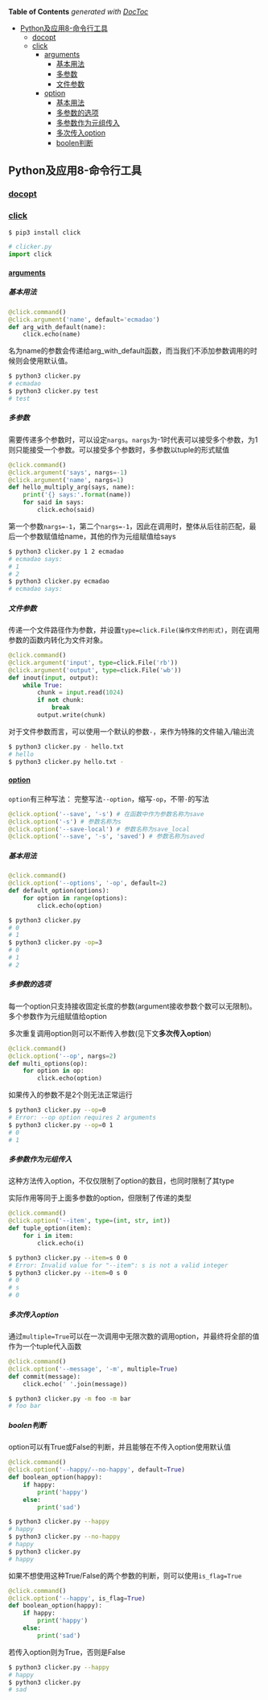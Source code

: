 <!-- START doctoc generated TOC please keep comment here to allow auto update -->
<!-- DON'T EDIT THIS SECTION, INSTEAD RE-RUN doctoc TO UPDATE -->
**Table of Contents**  *generated with [DocToc](https://github.com/thlorenz/doctoc)*

- [Python及应用8-命令行工具](#python%E5%8F%8A%E5%BA%94%E7%94%A88-%E5%91%BD%E4%BB%A4%E8%A1%8C%E5%B7%A5%E5%85%B7)
  - [docopt](#docopt)
  - [click](#click)
    - [arguments](#arguments)
      - [基本用法](#%E5%9F%BA%E6%9C%AC%E7%94%A8%E6%B3%95)
      - [多参数](#%E5%A4%9A%E5%8F%82%E6%95%B0)
      - [文件参数](#%E6%96%87%E4%BB%B6%E5%8F%82%E6%95%B0)
    - [option](#option)
      - [基本用法](#%E5%9F%BA%E6%9C%AC%E7%94%A8%E6%B3%95-1)
      - [多参数的选项](#%E5%A4%9A%E5%8F%82%E6%95%B0%E7%9A%84%E9%80%89%E9%A1%B9)
      - [多参数作为元组传入](#%E5%A4%9A%E5%8F%82%E6%95%B0%E4%BD%9C%E4%B8%BA%E5%85%83%E7%BB%84%E4%BC%A0%E5%85%A5)
      - [多次传入option](#%E5%A4%9A%E6%AC%A1%E4%BC%A0%E5%85%A5option)
      - [boolen判断](#boolen%E5%88%A4%E6%96%AD)

<!-- END doctoc generated TOC please keep comment here to allow auto update -->

## Python及应用8-命令行工具

### [docopt](http://docopt.org/)

### [click](http://click.pocoo.org/6/)

```bash
$ pip3 install click
```

```python
# clicker.py
import click
```

#### [arguments](http://click.pocoo.org/6/arguments/)

##### 基本用法

```python
@click.command()
@click.argument('name', default='ecmadao')
def arg_with_default(name):
	click.echo(name)
```

名为name的参数会传递给arg_with_default函数，而当我们不添加参数调用的时候则会使用默认值。

```bash
$ python3 clicker.py
# ecmadao
$ python3 clicker.py test
# test
```

##### 多参数

需要传递多个参数时，可以设定`nargs`。`nargs`为-1时代表可以接受多个参数，为1则只能接受一个参数。可以接受多个参数时，多参数以tuple的形式赋值

```python
@click.command()
@click.argument('says', nargs=-1)
@click.argument('name', nargs=1)
def hello_multiply_arg(says, name):
	print('{} says:'.format(name))
	for said in says:
		click.echo(said)
```

第一个参数`nargs=-1`，第二个`nargs=-1`，因此在调用时，整体从后往前匹配，最后一个参数赋值给name，其他的作为元组赋值给says

```bash
$ python3 clicker.py 1 2 ecmadao
# ecmadao says:
# 1
# 2
$ python3 clicker.py ecmadao
# ecmadao says:
```

##### 文件参数

传递一个文件路径作为参数，并设置`type=click.File(操作文件的形式)`，则在调用参数的函数内转化为文件对象。

```python
@click.command()
@click.argument('input', type=click.File('rb'))
@click.argument('output', type=click.File('wb'))
def inout(input, output):
    while True:
        chunk = input.read(1024)
        if not chunk:
            break
        output.write(chunk)
```

对于文件参数而言，可以使用一个默认的参数`-`，来作为特殊的文件输入/输出流

```bash
$ python3 clicker.py - hello.txt
# hello
$ python3 clicker.py hello.txt -
```

#### [option](http://click.pocoo.org/6/options/)

`option`有三种写法： 完整写法`--option`，缩写`-op`，不带`-`的写法

```python
@click.option('--save', '-s') # 在函数中作为参数名称为save
@click.option('-s') # 参数名称为s
@click.option('--save-local') # 参数名称为save_local
@click.option('--save', '-s', 'saved') # 参数名称为saved
```

##### 基本用法

```python
@click.command()
@click.option('--options', '-op', default=2)
def default_option(options):
	for option in range(options):
		click.echo(option)
```

```bash
$ python3 clicker.py
# 0
# 1
$ python3 clicker.py -op=3
# 0
# 1
# 2
```

##### 多参数的选项

每一个option只支持接收固定长度的参数(argument接收参数个数可以无限制)。多个参数作为元组赋值给option

多次重复调用option则可以不断传入参数(见下文**多次传入option**)

```python
@click.command()
@click.option('--op', nargs=2)
def multi_options(op):
	for option in op:
		click.echo(option)
```

如果传入的参数不是2个则无法正常运行

```bash
$ python3 clicker.py --op=0
# Error: --op option requires 2 arguments
$ python3 clicker.py --op=0 1
# 0
# 1
```

##### 多参数作为元组传入

这种方法传入option，不仅仅限制了option的数目，也同时限制了其type

实际作用等同于上面多参数的option，但限制了传递的类型

```python
@click.command()
@click.option('--item', type=(int, str, int))
def tuple_option(item):
	for i in item:
		click.echo(i)
```

```bash
$ python3 clicker.py --item=s 0 0 
# Error: Invalid value for "--item": s is not a valid integer
$ python3 clicker.py --item=0 s 0 
# 0
# s
# 0
```

##### 多次传入option

通过`multiple=True`可以在一次调用中无限次数的调用option，并最终将全部的值作为一个tuple代入函数

```python
@click.command()
@click.option('--message', '-m', multiple=True)
def commit(message):
    click.echo(' '.join(message))
```

```bash
$ python3 clicker.py -m foo -m bar
# foo bar
```

##### boolen判断

option可以有True或False的判断，并且能够在不传入option使用默认值

```python
@click.command()
@click.option('--happy/--no-happy', default=True)
def boolean_option(happy):
	if happy:
		print('happy')
	else:
		print('sad')
```

```bash
$ python3 clicker.py --happy
# happy
$ python3 clicker.py --no-happy
# happy
$ python3 clicker.py
# happy
```

如果不想使用这种True/False的两个参数的判断，则可以使用`is_flag=True`

```python
@click.command()
@click.option('--happy', is_flag=True)
def boolean_option(happy):
	if happy:
		print('happy')
	else:
		print('sad')
```

若传入option则为True，否则是False

```bash
$ python3 clicker.py --happy
# happy
$ python3 clicker.py
# sad
```